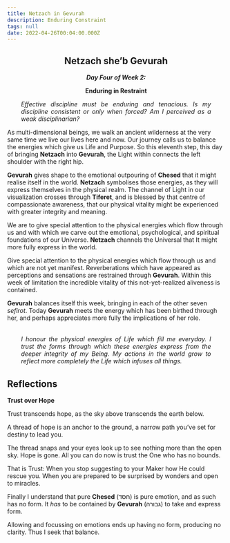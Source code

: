 ```yaml
---
title: Netzach in Gevurah
description: Enduring Constraint
tags: null
date: 2022-04-26T00:04:00.000Z
---
```


<div style="font-weight: bold; text-align:center">
<h2>Netzach she’b Gevurah</h2>
<i>Day Four of Week 2:</i>
<p>Enduring in Restraint</p>

</div>
<div style="text-align: justify; margin-left: 2rem; margin-right: 2rem; font-style:italic">
<p>

Effective discipline must be enduring and tenacious. Is my discipline consistent or only when forced? Am I perceived as a weak disciplinarian?

</p>
</div>

As multi-dimensional beings, we walk an ancient wilderness at the very same time we live our lives here and now. Our journey calls us to balance the energies which give us Life and Purpose. So this eleventh step, this day of bringing **Netzach** into **Gevurah**, the Light within connects the left shoulder with the right hip.

**Gevurah** gives shape to the emotional outpouring of **Chesed** that it might realise itself in the world. **Netzach** symbolises those energies, as they will express themselves in the physical realm. The channel of Light in our visualization crosses through **Tiferet**, and is blessed by that centre of compassionate awareness, that our physical vitality might be experienced with greater integrity and meaning.

We are to give special attention to the physical energies which flow through us and with which we carve out the emotional, psychological, and spiritual foundations of our Universe. **Netzach** channels the Universal that It might more fully express in the world.

Give special attention to the physical energies which flow through us and which are not yet manifest. Reverberations which have appeared as perceptions and sensations are restrained through **Gevurah**. Within this week of limitation the incredible vitality of this not-yet-realized aliveness is contained.

**Gevurah** balances itself this week, bringing in each of the other seven _sefirot_. Today **Gevurah** meets the energy which has been birthed through her, and perhaps appreciates more fully the implications of her role.

<div style="font-style: italic; margin: 2rem; text-align: justify">
I honour the physical energies of Life which fill me everyday. I trust the forms through which these energies express from the deeper integrity of my Being. My actions in the world grow to reflect more completely the Life which infuses all things.
</div>

## Reflections

**Trust over Hope**

Trust transcends hope, as the sky above transcends the earth below.

A thread of hope is an anchor to the ground, a narrow path you’ve set for destiny to lead you.

The thread snaps and your eyes look up to see nothing more than the open sky. Hope is gone. All you can do now is trust the One who has no bounds.

That is Trust: When you stop suggesting to your Maker how He could rescue you. When you are prepared to be surprised by wonders and open to miracles.

<div class='note'>

Finally I understand that pure **Chesed** (חסד) is pure emotion, and as such has no form. It _has_ to be contained by **Gevurah** (גבורה) to take and express form.

Allowing and focussing on emotions ends up having no form, producing no clarity. Thus I seek that balance.
